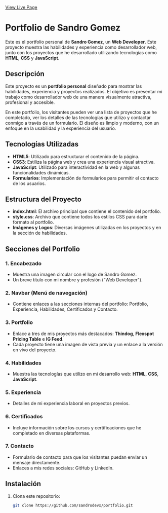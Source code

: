 
[View Live Page](https://sandrogomez-dev.github.io/Web-Portfolio/)


# Portfolio de Sandro Gomez

Este es el portfolio personal de **Sandro Gomez**, un **Web Developer**. Este proyecto muestra las habilidades y experiencia como desarrollador web, junto con los proyectos que he desarrollado utilizando tecnologías como **HTML**, **CSS** y **JavaScript**.

## Descripción

Este proyecto es un **portfolio personal** diseñado para mostrar las habilidades, experiencia y proyectos realizados. El objetivo es presentar mi trabajo como desarrollador web de una manera visualmente atractiva, profesional y accesible.

En este portfolio, los visitantes pueden ver una lista de proyectos que he completado, ver los detalles de las tecnologías que utilizo y contactar conmigo a través de un formulario. El diseño es limpio y moderno, con un enfoque en la usabilidad y la experiencia del usuario.

## Tecnologías Utilizadas

- **HTML5**: Utilizado para estructurar el contenido de la página.
- **CSS3**: Estiliza la página web y crea una experiencia visual atractiva.
- **JavaScript**: Utilizado para interactividad en la web y algunas funcionalidades dinámicas.
- **Formularios**: Implementación de formularios para permitir el contacto de los usuarios.

## Estructura del Proyecto

- **index.html**: El archivo principal que contiene el contenido del portfolio.
- **style.css**: Archivo que contiene todos los estilos CSS para darle formato al portfolio.
- **Imágenes y Logos**: Diversas imágenes utilizadas en los proyectos y en la sección de habilidades.

## Secciones del Portfolio

### 1. **Encabezado**
   - Muestra una imagen circular con el logo de Sandro Gomez.
   - Un breve título con mi nombre y profesión ("Web Developer").
  

### 2. **Navbar (Menú de navegación)**
   - Contiene enlaces a las secciones internas del portfolio: Portfolio, Experiencia, Habilidades, Certificados y Contacto.

### 3. **Portfolio**
   - Enlace a tres de mis proyectos más destacados: **Thindog**, **Flexspot Pricing Table** e **IG Feed**.
   - Cada proyecto tiene una imagen de vista previa y un enlace a la versión en vivo del proyecto.

### 4. **Habilidades**
   - Muestra las tecnologías que utilizo en mi desarrollo web: **HTML**, **CSS**, **JavaScript**.

### 5. **Experiencia**
   - Detalles de mi experiencia laboral en proyectos previos.

### 6. **Certificados**
   - Incluye información sobre los cursos y certificaciones que he completado en diversas plataformas.

### 7. **Contacto**
   - Formulario de contacto para que los visitantes puedan enviar un mensaje directamente.
   - Enlaces a mis redes sociales: GitHub y LinkedIn.

## Instalación

1. Clona este repositorio:
   ```bash
   git clone https://github.com/sandrodevx/portfolio.git
